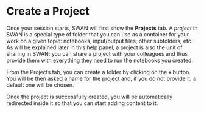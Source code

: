 # Create a Project 

Once your session starts, SWAN will first show the **Projects** tab. A _project_ in SWAN is a special type of folder that you can use as a container for your work on a given topic: notebooks, input/output files, other subfolders, etc. As will be explained later in this help panel, a project is also the unit of sharing in SWAN: you can share a project with your colleagues and thus provide them with everything they need to run the notebooks you created.

From the Projects tab, you can create a folder by clicking on the **`+`** button. You will be then asked a name for the project and, if you do not provide it, a default one will be chosen.

Once the project is successfully created, you will be automatically redirected inside it so that you can start adding content to it.
